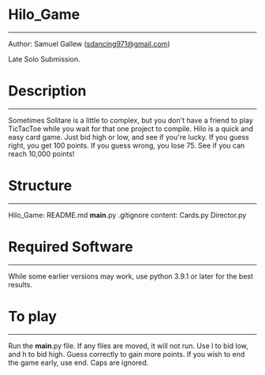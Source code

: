 # Hilo_Game
---
Author: Samuel Gallew (sdancing971@gmail.com)

Late Solo Submission.

# Description
---
Sometimes Solitare is a little to complex, but you don't have a friend to play TicTacToe while you wait for that one project to compile. Hilo is a quick and easy card game. Just bid high or low, and see if you're lucky. If you guess right, you get 100 points. If you guess wrong, you lose 75. See if you can reach 10,000 points!

# Structure
---
Hilo_Game:
    README.md
    __main__.py
    .gitignore
    content:
        Cards.py
        Director.py

# Required Software
---
While some earlier versions may work, use python 3.9.1 or later for the best results.

# To play
---
Run the __main__.py file. If any files are moved, it will not run.
Use l to bid low, and h to bid high. Guess correctly to gain more points.
If you wish to end the game early, use end.
Caps are ignored.